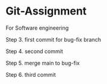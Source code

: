 # Git-Assignment
 For Software engineering

Step 3. first commit for bug-fix branch

Step 4. second commit

Step 5. merge main to bug-fix

Step 6. third commit